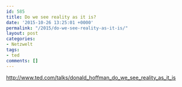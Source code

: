 ```yaml
---
id: 585
title: Do we see reality as it is?
date: '2015-10-26 13:25:01 +0000'
permalink: "/2015/do-we-see-reality-as-it-is/"
layout: post
categories:
- Netzwelt
tags:
- ted
comments: []
---
```

<http://www.ted.com/talks/donald_hoffman_do_we_see_reality_as_it_is>